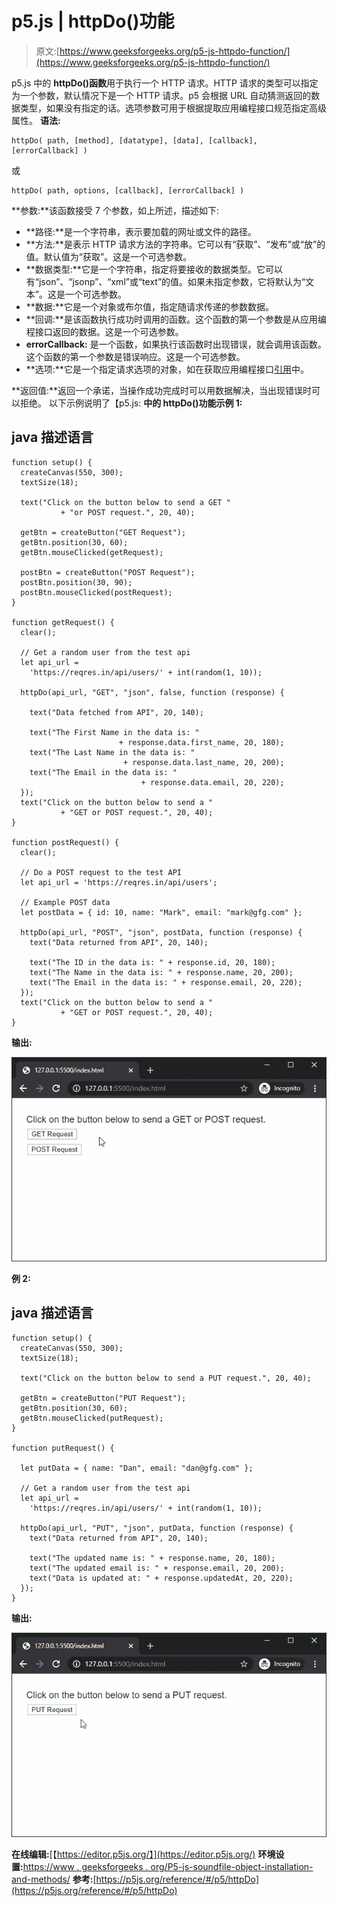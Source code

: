 # p5.js | httpDo()功能

> 原文:[https://www.geeksforgeeks.org/p5-js-httpdo-function/](https://www.geeksforgeeks.org/p5-js-httpdo-function/)

p5.js 中的 **httpDo()函数**用于执行一个 HTTP 请求。HTTP 请求的类型可以指定为一个参数，默认情况下是一个 HTTP 请求。p5 会根据 URL 自动猜测返回的数据类型，如果没有指定的话。选项参数可用于根据提取应用编程接口规范指定高级属性。
**语法:**

```
httpDo( path, [method], [datatype], [data], [callback], [errorCallback] )
```

或

```
httpDo( path, options, [callback], [errorCallback] )
```

**参数:**该函数接受 7 个参数，如上所述，描述如下:

*   **路径:**是一个字符串，表示要加载的网址或文件的路径。
*   **方法:**是表示 HTTP 请求方法的字符串。它可以有“获取”、“发布”或“放”的值。默认值为“获取”。这是一个可选参数。
*   **数据类型:**它是一个字符串，指定将要接收的数据类型。它可以有“json”、“jsonp”、“xml”或“text”的值。如果未指定参数，它将默认为“文本”。这是一个可选参数。
*   **数据:**它是一个对象或布尔值，指定随请求传递的参数数据。
*   **回调:**是该函数执行成功时调用的函数。这个函数的第一个参数是从应用编程接口返回的数据。这是一个可选参数。
*   **errorCallback:** 是一个函数，如果执行该函数时出现错误，就会调用该函数。这个函数的第一个参数是错误响应。这是一个可选参数。
*   **选项:**它是一个指定请求选项的对象，如在获取应用编程接口[引用](https://developer.mozilla.org/en/docs/Web/API/Fetch_API)中。

**返回值:**返回一个承诺，当操作成功完成时可以用数据解决，当出现错误时可以拒绝。
以下示例说明了【p5.js:
**中的 **httpDo()功能**示例 1:**

## java 描述语言

```
function setup() {
  createCanvas(550, 300);
  textSize(18);

  text("Click on the button below to send a GET "
           + "or POST request.", 20, 40);

  getBtn = createButton("GET Request");
  getBtn.position(30, 60);
  getBtn.mouseClicked(getRequest);

  postBtn = createButton("POST Request");
  postBtn.position(30, 90);
  postBtn.mouseClicked(postRequest);
}

function getRequest() {
  clear();

  // Get a random user from the test api
  let api_url =
    'https://reqres.in/api/users/' + int(random(1, 10));

  httpDo(api_url, "GET", "json", false, function (response) {

    text("Data fetched from API", 20, 140);

    text("The First Name in the data is: "
                        + response.data.first_name, 20, 180);
    text("The Last Name in the data is: "
                         + response.data.last_name, 20, 200);
    text("The Email in the data is: "
                             + response.data.email, 20, 220);
  });
  text("Click on the button below to send a "
           + "GET or POST request.", 20, 40);
}

function postRequest() {
  clear();

  // Do a POST request to the test API
  let api_url = 'https://reqres.in/api/users';

  // Example POST data
  let postData = { id: 10, name: "Mark", email: "mark@gfg.com" };

  httpDo(api_url, "POST", "json", postData, function (response) {
    text("Data returned from API", 20, 140);

    text("The ID in the data is: " + response.id, 20, 180);
    text("The Name in the data is: " + response.name, 20, 200);
    text("The Email in the data is: " + response.email, 20, 220);
  });
  text("Click on the button below to send a "
           + "GET or POST request.", 20, 40);
}
```

**输出:**

![httpDo-GET-POST](img/060b049c35c75dae8cc3faf95b9addd7.png)

**例 2:**

## java 描述语言

```
function setup() {
  createCanvas(550, 300);
  textSize(18);

  text("Click on the button below to send a PUT request.", 20, 40);

  getBtn = createButton("PUT Request");
  getBtn.position(30, 60);
  getBtn.mouseClicked(putRequest);
}

function putRequest() {

  let putData = { name: "Dan", email: "dan@gfg.com" };

  // Get a random user from the test api
  let api_url =
    'https://reqres.in/api/users/' + int(random(1, 10));

  httpDo(api_url, "PUT", "json", putData, function (response) {
    text("Data returned from API", 20, 140);

    text("The updated name is: " + response.name, 20, 180);
    text("The updated email is: " + response.email, 20, 200);
    text("Data is updated at: " + response.updatedAt, 20, 220);
  });
}
```

**输出:**

![httpDo-PUT](img/9c3afc0194596566750ceb90c56f4efb.png)

**在线编辑:**[【https://editor.p5js.org/】](https://editor.p5js.org/)
**环境设置:**[https://www . geeksforgeeks . org/P5-js-soundfile-object-installation-and-methods/](https://www.geeksforgeeks.org/p5-js-soundfile-object-installation-and-methods/)
**参考:**[https://p5js.org/reference/#/p5/httpDo](https://p5js.org/reference/#/p5/httpDo)
